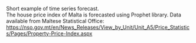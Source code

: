 Short example of time series forecast.   
The house price index of Malta is forecasted using Prophet library.
Data available from Maltese Statistical Office:  
https://nso.gov.mt/en/News_Releases/View_by_Unit/Unit_A5/Price_Statistics/Pages/Property-Price-Index.aspx
